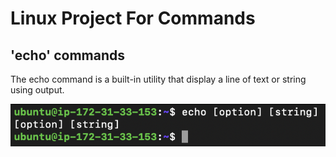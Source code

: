 # Linux Project For Commands

## 'echo' commands

The echo command is a built-in utility that display a line of text or string using output.

![Alt text](<Images/Screenshot 2023-12-26 at 17.20.27.png>)